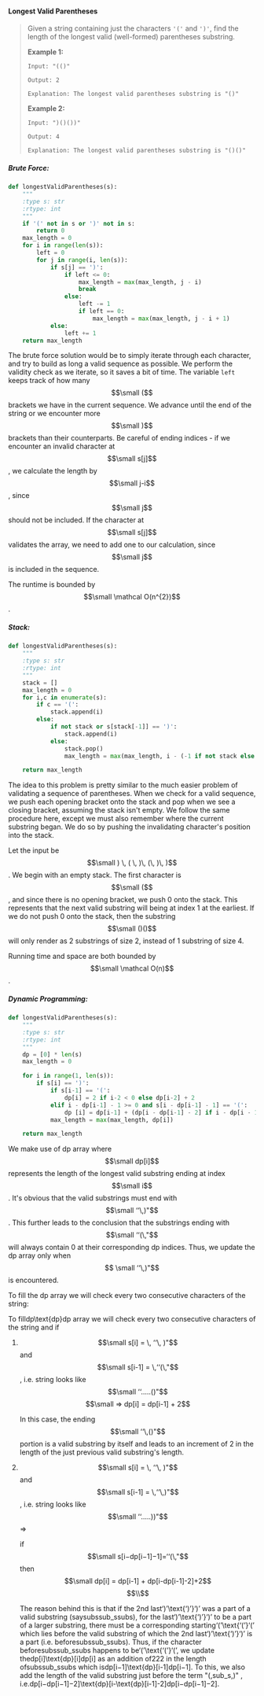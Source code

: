 #### Longest Valid Parentheses

> Given a string containing just the characters `'('` and `')'`, find the length of the longest valid \(well-formed\) parentheses substring.
>
> **Example 1:**
>
> ```
> Input: "(()"
>
> Output: 2
>
> Explanation: The longest valid parentheses substring is "()"
> ```
>
> **Example 2:**
>
> ```
> Input: ")()())"
>
> Output: 4
>
> Explanation: The longest valid parentheses substring is "()()"
> ```

##### Brute Force:

```py
def longestValidParentheses(s):
    """
    :type s: str
    :rtype: int
    """
    if '(' not in s or ')' not in s:
        return 0
    max_length = 0
    for i in range(len(s)):
        left = 0
        for j in range(i, len(s)):
            if s[j] == ')':
                if left <= 0:
                    max_length = max(max_length, j - i)
                    break
                else:
                    left -= 1
                    if left == 0:
                        max_length = max(max_length, j - i + 1)
            else:
                left += 1     
    return max_length
```

The brute force solution would be to simply iterate through each character, and try to build as long a valid sequence as possible. We perform the validity check as we iterate, so it saves a bit of time. The variable `left` keeps track of how many $$\small ($$ brackets we have in the current sequence. We advance until the end of the string or we encounter more $$\small )$$ brackets than their counterparts. Be careful of ending indices - if we encounter an invalid character at $$\small s[j]$$, we calculate the length by $$\small j-i$$, since $$\small j$$ should not be included. If the character at $$\small s[j]$$ validates the array, we need to add one to our calculation, since $$\small j$$ is included in the sequence.

The runtime is bounded by $$\small \mathcal O(n^{2})$$.

##### Stack:

```py
def longestValidParentheses(s):
    """
    :type s: str
    :rtype: int
    """
    stack = []
    max_length = 0
    for i,c in enumerate(s):
        if c == '(':
            stack.append(i)
        else:
            if not stack or s[stack[-1]] == ')':
                stack.append(i)
            else:
                stack.pop()
                max_length = max(max_length, i - (-1 if not stack else stack[-1]))

    return max_length
```

The idea to this problem is pretty similar to the much easier problem of validating a sequence of parentheses. When we check for  a valid sequence, we push each opening bracket onto the stack and pop when we see a closing bracket, assuming the stack isn't empty. We follow the same procedure here, except we must also remember where the current substring began. We do so by pushing the invalidating character's position into the stack.

Let the input be $$\small ) \, ( \, )\, (\, )\, )$$. We begin with an empty stack. The first character is $$\small ($$, and since there is no opening bracket, we push 0 onto the stack. This represents that the next valid substring will being at index 1 at the earliest. If we do not push 0 onto the stack, then the substring $$\small ()()$$ will only render as 2 substrings of size 2, instead of 1 substring of size 4.

Running time and space are both bounded by $$\small \mathcal O(n)$$.

##### Dynamic Programming:

```py
def longestValidParentheses(s):
    """
    :type s: str
    :rtype: int
    """
    dp = [0] * len(s)
    max_length = 0

    for i in range(1, len(s)):
        if s[i] == ')':
            if s[i-1] == '(':
                dp[i] = 2 if i-2 < 0 else dp[i-2] + 2
            elif i - dp[i-1] - 1 >= 0 and s[i - dp[i-1] - 1] == '(':
                dp [i] = dp[i-1] + (dp[i - dp[i-1] - 2] if i - dp[i - 1] >= 2 else 0) + 2
            max_length = max(max_length, dp[i])

    return max_length
```

We make use of dp array where $$\small dp[i]$$ represents the length of the longest valid substring ending at index $$\small i$$. It's obvious that the valid substrings must end with $$\small ‘‘\,)"$$. This further leads to the conclusion that the substrings ending with $$\small ‘‘(\,"$$ will always contain 0 at their corresponding dp indices. Thus, we update the dp array only when $$ \small ‘‘\,)"$$ is encountered.

To fill the dp array we will check every two consecutive characters of the string:



To filldp\text{dp}dp array we will check every two consecutive characters of the string and if

1. $$\small s[i] = \, ‘‘\, )"$$ and $$\small s[i-1] = \,‘‘(\,"$$, i.e. string looks like $$\small ‘‘.....()"$$ $$\small ⇒ dp[i] = dp[i-1] + 2$$

   In this case, the ending $$\small ‘‘\,()"$$ portion is a valid substring by itself and leads to an increment of 2 in the length of the just previous valid substring's length.

2. $$\small s[i] = \, ‘‘\, )"$$ and $$\small s[i-1] = \,‘‘\,)"$$, i.e. string looks like $$\small ‘‘.....))"$$ ⇒

   if $$\small s[i−dp[i−1]−1]=‘‘(\,"$$ then $$\small dp[i] = dp[i-1] + dp[i-dp[i-1]-2]+2$$ $$\\$$ 

   The reason behind this is that if the 2nd last‘\)’\text{‘\)’}‘\)’ was a part of a valid substring \(saysubssub\_ssubs​\), for the last‘\)’\text{‘\)’}‘\)’ to be a part of a larger substring, there must be a corresponding starting‘\(’\text{‘\(’}‘\(’ which lies before the valid substring of which the 2nd last‘\)’\text{‘\)’}‘\)’ is a part \(i.e. beforesubssub\_ssubs​\). Thus, if the character beforesubssub\_ssubs​ happens to be‘\(’\text{‘\(’}‘\(’, we update thedp\[i\]\text{dp}\[i\]dp\[i\] as an addition of222 in the length ofsubssub\_ssubs​ which isdp\[i−1\]\text{dp}\[i-1\]dp\[i−1\]. To this, we also add the length of the valid substring just before the term "\(,sub\_s,\)" , i.e.dp\[i−dp\[i−1\]−2\]\text{dp}\[i-\text{dp}\[i-1\]-2\]dp\[i−dp\[i−1\]−2\].






